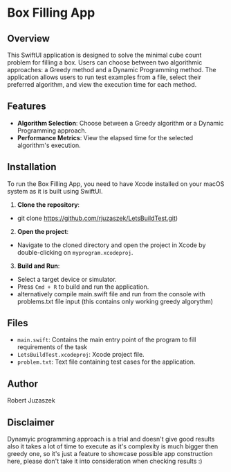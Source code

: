 # Box Filling App

## Overview
This SwiftUI application is designed to solve the minimal cube count problem for filling a box. Users can choose between two algorithmic approaches: a Greedy method and a Dynamic Programming method. The application allows users to run test examples from a file, select their preferred algorithm, and view the execution time for each method.

## Features
- **Algorithm Selection**: Choose between a Greedy algorithm or a Dynamic Programming approach.
- **Performance Metrics**: View the elapsed time for the selected algorithm's execution.

## Installation
To run the Box Filling App, you need to have Xcode installed on your macOS system as it is built using SwiftUI.

1. **Clone the repository**:
- git clone https://github.com/rjuzaszek/LetsBuildTest.git)
2. **Open the project**:
- Navigate to the cloned directory and open the project in Xcode by double-clicking on `myprogram.xcodeproj`.

3. **Build and Run**:
- Select a target device or simulator.
- Press `Cmd + R` to build and run the application.
- alternatively compile main.swift file and run from the console with problems.txt file input (this contains only working greedy algorythm)

## Files
- `main.swift`: Contains the main entry point of the program to fill requirements of the task
- `LetsBuildTest.xcodeproj`: Xcode project file.
- `problem.txt`: Text file containing test cases for the application.

## Author
Robert Juzaszek

## Disclaimer
Dynamyic programming approach is a trial and doesn't give good results also it takes a lot of time to execute as it's complexity is much bigger then greedy one, so it's just a feature to showcase possible app construction here, please don't take it into consideration when checking results :)
